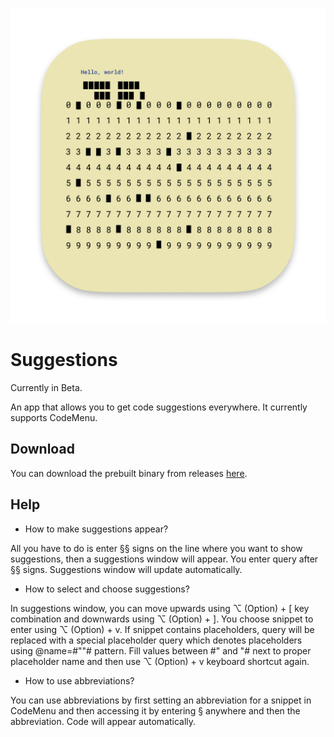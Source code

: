 ![Suggestions icon](icon.png)
# Suggestions

Currently in Beta.

An app that allows you to get code suggestions everywhere. It currently supports CodeMenu.

## Download
You can download the prebuilt binary from releases [here](https://github.com/Extiri/Suggestions/releases/latest).

## Help
- How to make suggestions appear?

All you have to do is enter §§ signs on the line where you want to show suggestions, then a suggestions window will appear. You enter query after §§ signs. Suggestions window will update automatically.
      
- How to select and choose suggestions?

In suggestions window, you can move upwards using ⌥ (Option) + [ key combination and downwards using ⌥ (Option) + ]. You choose snippet to enter using ⌥ (Option) + v. If snippet contains placeholders, query will be replaced with a special placeholder query which denotes placeholders using @name=#\"\"# pattern. Fill values between #\" and \"# next to proper placeholder name and then use  ⌥ (Option) + v keyboard shortcut again.
      
- How to use abbreviations?

You can use abbreviations by first setting an abbreviation for a snippet in CodeMenu and then accessing it by entering § anywhere and then the abbreviation. Code will appear automatically.

